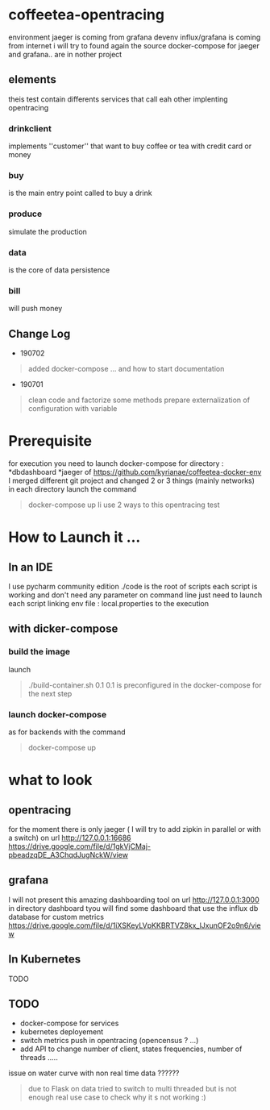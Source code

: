 # coffeetea-opentracing
environment
jaeger is coming from grafana devenv
influx/grafana is coming from internet i will try to found again the source
docker-compose for jaeger and grafana.. are in nother project

## elements 
theis test contain differents services that call eah other implenting opentracing
### drinkclient
implements ''customer'' that want to buy coffee or tea with credit card or money
### buy
is the main entry point called to buy a drink
### produce
simulate the production
### data
is the core of data persistence
### bill
will push money

## Change Log
* 190702
> added docker-compose ... and how to
> start documentation

* 190701
> clean code and factorize some methods
> prepare externalization of configuration with variable

# Prerequisite
for execution you need to launch 
docker-compose for directory :
*dbdashboard
*jaeger
of https://github.com/kyrianae/coffeetea-docker-env
I merged different git project and changed 2 or 3 things (mainly networks)
in each directory launch the command 
> docker-compose up
Ii use 2 ways to this opentracing test
# How to Launch it ...
## In an IDE 
I use pycharm community edition
./code is the root of scripts
each script is working and don't need any parameter on command line
just need to launch each script linking env file : local.properties to the execution
## with dicker-compose
### build the image
launch
> ./build-container.sh 0.1
0.1 is preconfigured in the docker-compose for the next step
### launch docker-compose
as for backends with the command
> docker-compose up
# what to look
## opentracing
for the moment there is only jaeger ( I will try to add zipkin in parallel or with a switch)
on url http://127.0.0.1:16686
https://drive.google.com/file/d/1gkVjCMaj-pbeadzqDE_A3ChqdJugNckW/view
## grafana
I will not present this amazing dashboarding tool
on url http://127.0.0.1:3000
in directory dashboard tyou will find some dashboard that use the influx db database for custom metrics
https://drive.google.com/file/d/1iXSKeyLVpKKBRTVZ8kx_lJxunOF2o9n6/view

## In Kubernetes
TODO


## TODO
* docker-compose for services
* kubernetes deployement
* switch metrics push in opentracing (opencensus ? ...)
* add API to change number of client, states frequencies, number of threads .....


issue on water curve with non real time data ??????
> due to Flask on data tried to switch to multi threaded but is not enough
> real use case to check why it s not working :)
